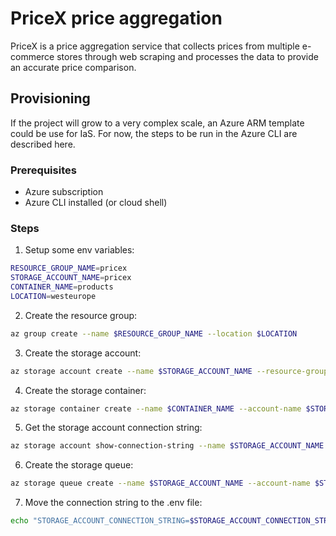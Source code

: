 # PriceX price aggregation

PriceX is a price aggregation service that collects prices from multiple e-commerce stores through web scraping and processes the data to provide an accurate price comparison.

## Provisioning

If the project will grow to a very complex scale, an Azure ARM template could be use for IaS. For now, the steps to be run in the Azure CLI are described here.

### Prerequisites

- Azure subscription
- Azure CLI installed (or cloud shell)

### Steps

1. Setup some env variables:

```bash
RESOURCE_GROUP_NAME=pricex
STORAGE_ACCOUNT_NAME=pricex
CONTAINER_NAME=products
LOCATION=westeurope
```

2. Create the resource group:

```bash
az group create --name $RESOURCE_GROUP_NAME --location $LOCATION
```

3. Create the storage account:

```bash
az storage account create --name $STORAGE_ACCOUNT_NAME --resource-group $RESOURCE_GROUP_NAME --location $LOCATION --sku Standard_LRS
```

4. Create the storage container:

```bash
az storage container create --name $CONTAINER_NAME --account-name $STORAGE_ACCOUNT_NAME
```

5. Get the storage account connection string:

```bash
az storage account show-connection-string --name $STORAGE_ACCOUNT_NAME --resource-group $RESOURCE_GROUP_NAME --query connectionString --output tsv
```

6. Create the storage queue:

```bash
az storage queue create --name $STORAGE_ACCOUNT_NAME --account-name $STORAGE_ACCOUNT_NAME
```

7. Move the connection string to the .env file:

```bash
echo "STORAGE_ACCOUNT_CONNECTION_STRING=$STORAGE_ACCOUNT_CONNECTION_STRING" >> .env
```
